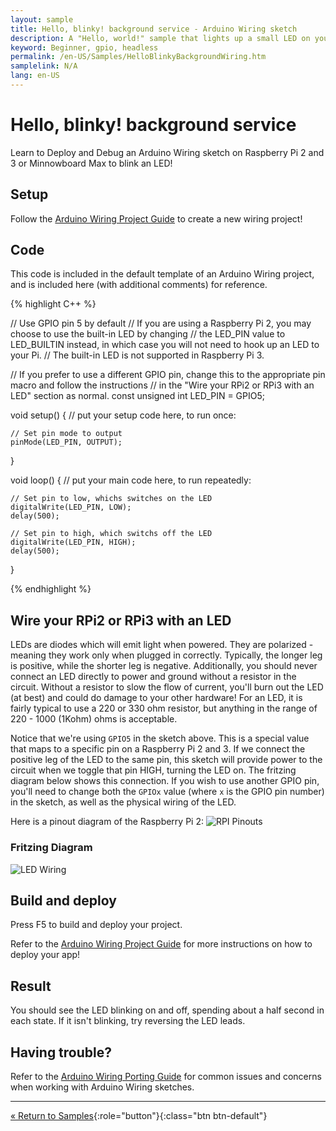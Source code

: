 ```yaml
---
layout: sample
title: Hello, blinky! background service - Arduino Wiring sketch
description: A "Hello, world!" sample that lights up a small LED on your breadboard
keyword: Beginner, gpio, headless
permalink: /en-US/Samples/HelloBlinkyBackgroundWiring.htm
samplelink: N/A
lang: en-US
---
```


# Hello, blinky! background service
Learn to Deploy and Debug an Arduino Wiring sketch on Raspberry Pi 2 and 3 or Minnowboard Max to blink an LED!

## Setup

Follow the [Arduino Wiring Project Guide]({{site.baseurl}}/{{page.lang}}/Docs/ArduinoWiringProjectGuide) to create a new wiring project!

## Code

This code is included in the default template of an Arduino Wiring project, and is included here (with additional comments) for reference.

{% highlight C++ %}

// Use GPIO pin 5 by default
// If you are using a Raspberry Pi 2, you may choose to use the built-in LED by changing 
// the LED_PIN value to LED_BUILTIN instead, in which case you will not need to hook up an LED to your Pi. 
// The built-in LED is not supported in Raspberry Pi 3.

// If you prefer to use a different GPIO pin, change this to the appropriate pin macro and follow the instructions 
// in the "Wire your RPi2 or RPi3 with an LED" section as normal.
const unsigned int LED_PIN = GPIO5;

void setup()
{
    // put your setup code here, to run once:

    // Set pin mode to output
    pinMode(LED_PIN, OUTPUT);
}

void loop()
{
    // put your main code here, to run repeatedly:
	
	// Set pin to low, whichs switches on the LED	
    digitalWrite(LED_PIN, LOW);
    delay(500);

	// Set pin to high, which switchs off the LED
    digitalWrite(LED_PIN, HIGH);
    delay(500);
}

{% endhighlight %}


## Wire your RPi2 or RPi3 with an LED

LEDs are diodes which will emit light when powered. They are polarized - meaning they work only when plugged in correctly. Typically, the longer leg is positive, while the shorter leg is negative. Additionally, you should never connect an LED directly to power and ground without a resistor in the circuit. Without a resistor to slow the flow of current, you'll burn out the LED (at best) and could do damage to your other hardware! For an LED, it is fairly typical to use a 220 or 330 ohm resistor, but anything in the range of 220 - 1000 (1Kohm) ohms is acceptable.

Notice that we're using `GPIO5` in the sketch above. This is a special value that maps to a specific pin on a Raspberry Pi 2 and 3. If we connect the positive leg of the LED to the same pin, this sketch will provide power to the circuit when we toggle that pin HIGH, turning the LED on. The fritzing diagram below shows this connection. If you wish to use another GPIO pin, you'll need to change both the `GPIOx` value (where `x` is the GPIO pin number) in the sketch, as well as the physical wiring of the LED.

Here is a pinout diagram of the Raspberry Pi 2:
![RPI Pinouts]({{site.baseurl}}/Resources/images/arduino_wiring/pi2_pinouts.png)

### Fritzing Diagram

![LED Wiring]({{site.baseurl}}/Resources/images/arduino_wiring/led_fritz.png)

## Build and deploy
Press F5 to build and deploy your project.

Refer to the [Arduino Wiring Project Guide]({{site.baseurl}}/{{page.lang}}/Docs/ArduinoWiringProjectGuide) for more instructions on how to deploy your app!

## Result
You should see the LED blinking on and off, spending about a half second in each state. If it isn't blinking, try reversing the LED leads.

## Having trouble?

Refer to the [Arduino Wiring Porting Guide]({{site.baseurl}}/{{page.lang}}/Docs/ArduinoWiringPortingGuide) for common issues and concerns when working with Arduino Wiring sketches.

---

[&laquo; Return to Samples]({{site.baseurl}}/{{page.lang}}/Samples){:role="button"}{:class="btn btn-default"}
